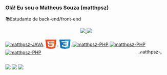 ### Olá! Eu sou o Matheus Souza (matthpsz)

📚Estudante de back-end/front-end

<div align="center">
  <a href="https://github.com/rafaballerini">
  <img height="180em" src="https://github-readme-stats.vercel.app/api?username=matthpsz&show_icons=true&theme=dark&include_all_commits=true&count_private=true"/>
  <img height="180em" src="https://github-readme-stats.vercel.app/api/top-langs/?username=matthpsz&layout=compact&langs_count=7&theme=dark"/>
</div>
  
  <div style="display: inline_block"><br>
  <img align="center" alt="matthpsz-JAVA" height="30" width="40" src="https://cdn.jsdelivr.net/gh/devicons/devicon/icons/java/java-original.svg">
  <img align="center" alt="matthpsz-HTML" height="30" width="40" src="https://raw.githubusercontent.com/devicons/devicon/master/icons/html5/html5-original.svg">
  <img align="center" alt="matthpsz-CSS" height="30" width="40" src="https://raw.githubusercontent.com/devicons/devicon/master/icons/css3/css3-original.svg">
  <img align="center" alt="matthpsz-PHP" height="30" width="40" src="https://cdn.jsdelivr.net/gh/devicons/devicon/icons/kotlin/kotlin-original.svg">
  <img align="center" alt="matthpsz-PHP" height="30" width="40" src="https://cdn.jsdelivr.net/gh/devicons/devicon/icons/firebase/firebase-plain.svg">
  <img align="center" alt="matthpsz-PHP" height="40" width="40" src="https://cdn.jsdelivr.net/gh/devicons/devicon/icons/php/php-original.svg">
  <img align="right" alt="matthpsz-pic" height="150" style="border-radius:50px;"
</div>
</div>
  
##
    
<div>  
    <a href="https://www.youtube.com/c/PinheiroDS" target="_blank"><img src="https://img.shields.io/badge/YouTube-FF0000?style=for-the-badge&logo=youtube&logoColor=white" target="_blank"></a>
  <a href="https://instagram.com/ojovemestudante" target="_blank"><img src="https://img.shields.io/badge/-Instagram-%23E4405F?style=for-the-badge&logo=instagram&logoColor=white" target="_blank"></a>
<a href="https://www.linkedin.com/in/matheus-pinheiro-de-souza-14886b18b" target="_blank"><img src="https://img.shields.io/badge/-LinkedIn-%230077B5?style=for-the-badge&logo=linkedin&logoColor=white" target="_blank"></a> 
</div>   
